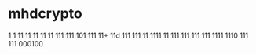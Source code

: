 
# mhdcrypto
1
1
11
11
11
11
11
111
111
101
111
11+
11d
111
111
11
1111
11
111
111
111
111
1111
1110
111
111
000100
